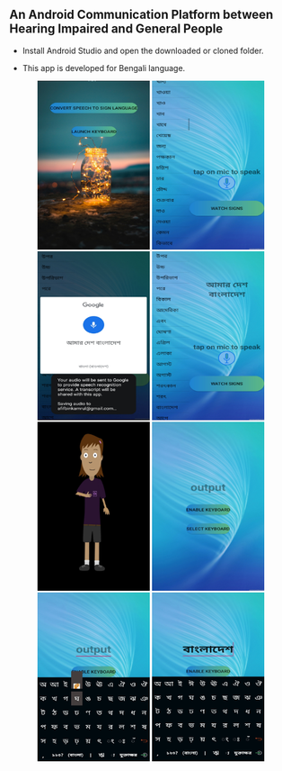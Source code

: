 ## An Android Communication Platform between Hearing Impaired and General People

- Install Android Studio and open the downloaded or cloned folder.

- This app is developed for Bengali language.

<p align="center">
<img src="fig1.png" alt="drawing" width="200" height=300 />
<img src="fig2.png" alt="drawing" width="200" height=300 />
<img src="fig3.png" alt="drawing" width="200" height=300 />
<img src="fig4.png" alt="drawing" width="200" height=300 />
<img src="fig5.png" alt="drawing" width="200" height=300 />
<img src="fig6.png" alt="drawing" width="200" height=300 />
<img src="fig7.png" alt="drawing" width="200" height=300 />
<img src="fig8.png" alt="drawing" width="200" height=300 />
</p>
